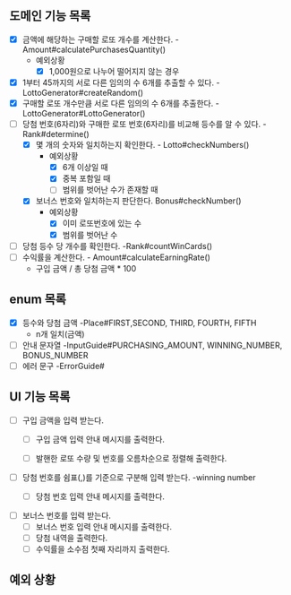 ## 도메인 기능 목록

- [x] 금액에 해당하는 구매할 로또 개수를 계산한다. -Amount#calculatePurchasesQuantity()
    - 예외상황
        - [x] 1,000원으로 나누어 떨어지지 않는 경우
- [x] 1부터 45까지의 서로 다른 임의의 수 6개를 추출할 수 있다. -LottoGenerator#createRandom()
- [x] 구매할 로또 개수만큼 서로 다른 임의의 수 6개를 추출한다. -LottoGenerator#LottoGenerator()
- [ ] 당첨 번호(6자리)와 구매한 로또 번호(6자리)를 비교해 등수를 알 수 있다. -Rank#determine()
    - [x] 몇 개의 숫자와 일치하는지 확인한다. - Lotto#checkNumbers()
        - 예외상황
            - [x] 6개 이상일 때
            - [x] 중복 포함일 때
            - [ ] 범위를 벗어난 수가 존재할 때
    - [x] 보너스 번호와 일치하는지 판단한다. Bonus#checkNumber()
        - 예외상황
            - [x] 이미 로또번호에 있는 수
            - [x] 범위를 벗어난 수
- [ ] 당첨 등수 당 개수를 확인한다. -Rank#countWinCards()
- [ ] 수익률을 계산한다. - Amount#calculateEarningRate()
    - 구입 금액 / 총 당첨 금액 * 100

## enum 목록

- [x] 등수와 당첨 금액 -Place#FIRST,SECOND, THIRD, FOURTH, FIFTH
    - n개 일치(금액)
- [ ] 안내 문자열 -InputGuide#PURCHASING_AMOUNT, WINNING_NUMBER, BONUS_NUMBER
- [ ] 에러 문구 -ErrorGuide#

## UI 기능 목록

- [ ] 구입 금액을 입력 받는다.
    - [ ] 구입 금액 입력 안내 메시지를 출력한다.
    - [ ] 발핸한 로또 수량 및 번호를 오름차순으로 정렬해 출력한다.


- [ ] 당첨 번호를 쉼표(,)를 기준으로 구분해 입력 받는다. -winning number
    - [ ] 당첨 번호 입력 안내 메시지를 출력한다.


- [ ] 보너스 번호를 입력 받는다.
    - [ ] 보너스 번호 입력 안내 메시지를 출력한다.
    - [ ] 당첨 내역을 출력한다.
    - [ ] 수익률을 소수점 첫째 자리까지 출력한다.

## 예외 상황
